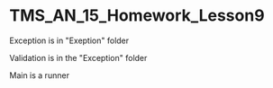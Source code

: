 # TMS_AN_15_Homework_Lesson9


Exception is in "Exeption" folder

Validation is in the "Exception" folder

Main is a runner
